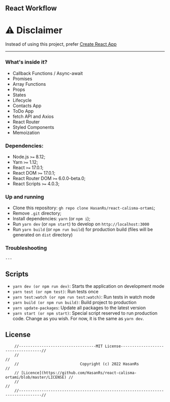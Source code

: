 ## React Workflow

# ⚠️  Disclaimer

Instead of using this project, prefer  [Create React App](https://create-react-app.dev/)

----------

### What's inside it?

-   Callback Functions / Async-await
-   Promises
-   Array Functions
-   Props
-   States
-   Lifecycle
-   Contacts App 
-   ToDo App
-   fetch API and Axios
-   React Router
-   Styled Components
-   Memoization


### Dependencies:

-   Node.js  `>=`  8.12;
-   Yarn  `>=`  1.12;
-   React  `>=`  17.0.1;
-   React DOM  `>=`  17.0.1;
-   React Router DOM  `>=`  6.0.0-beta.0;
-   React Scripts  `>=`  4.0.3;

### Up and running

-   Clone this repository:  `gh repo clone HasanRs/react-calisma-ortami`;
-   Remove  `.git`  directory;
-   Install dependencies:  `yarn`  (or  `npm i`);
-   Run  `yarn dev`  (or  `npm start`) to develop on  `http://localhost:3000`
-   Run  `yarn build`  (or  `npm run build`) for production build (files will be generated on  `dist`  directory)

### Troubleshooting
    ---

## Scripts

-   `yarn dev (or npm run dev)`: Starts the application on development mode
-   `yarn test (or npm test)`: Run tests once
-   `yarn test:watch (or npm run test:watch)`: Run tests in watch mode
-   `yarn build (or npm run build)`: Build project to production
-   `yarn update-packages`: Update all packages to the latest version
-   `yarn start (or npm start)`: Special script reserved to run production code. Change as you wish. For now, it is the same as  `yarn dev`.

## License

        //----------------------------------MIT License-----------------------------------//
        //                                                                                //
        //                           Copyright (c) 2022 HasanRs                           //        
        // [Licence](https://github.com/HasanRs/react-calisma-ortami/blob/master/LICENSE) //
        //                                                                                //
        //--------------------------------------------------------------------------------//